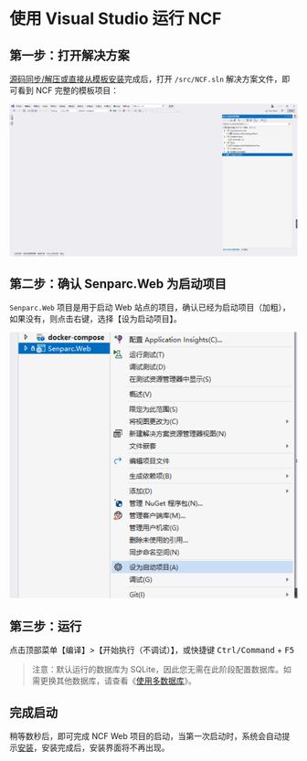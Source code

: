 # 使用 Visual Studio 运行 NCF

## 第一步：打开解决方案

[源码同步/解压或直接从模板安装](./get-ncf-template.html)完成后，打开 `/src/NCF.sln` 解决方案文件，即可看到 NCF 完整的模板项目：

<img src="./images/run-ncf-01.png" />

## 第二步：确认 Senparc.Web 为启动项目

`Senparc.Web` 项目是用于启动 Web 站点的项目，确认已经为启动项目（加粗），如果没有，则点击右键，选择【设为启动项目】。

<img src="./images/run-ncf-02.png" />

## 第三步：运行

点击顶部菜单【编译】>【开始执行（不调试）】，或快捷键 <kbd>Ctrl/Command</kbd> + <kbd>F5</kbd>

> 注意：默认运行的数据库为 SQLite，因此您无需在此阶段配置数据库。如需更换其他数据库，请查看《[使用多数据库](../database/mutil_database_support.html)》。

## 完成启动

稍等数秒后，即可完成 NCF Web 项目的启动，当第一次启动时，系统会自动提示[安装](./install-app.html)，安装完成后，安装界面将不再出现。
